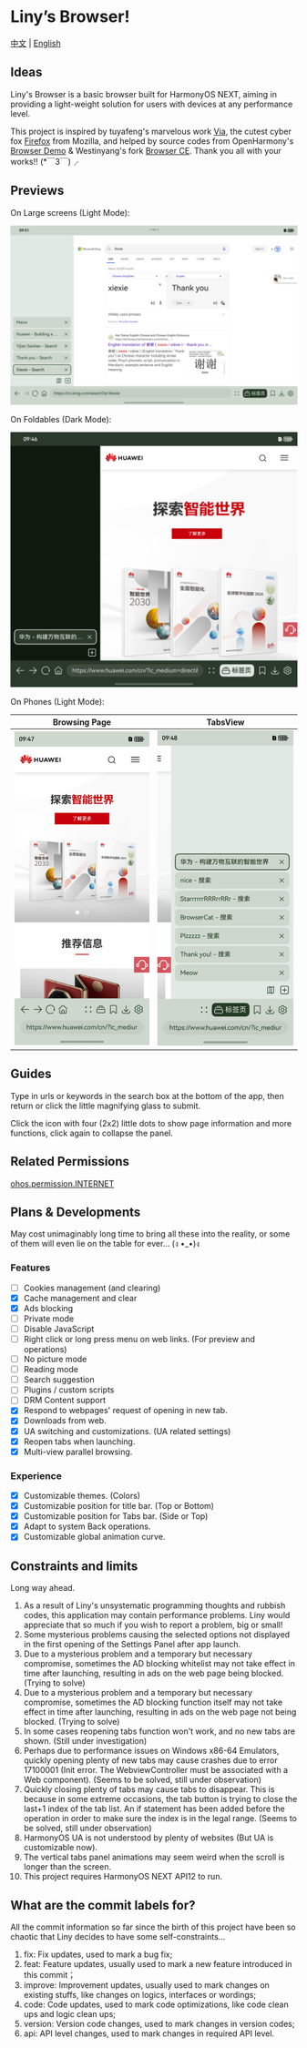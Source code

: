 # Liny’s Browser!

[中文](README.md) | [English](README_EN.md)

## Ideas

Liny's Browser is a basic browser built for HarmonyOS NEXT,
aiming in providing a light-weight solution for users
with devices at any performance level.

This project is inspired by
tuyafeng's marvelous work [Via](https://viayoo.com/),
the cutest cyber fox [Firefox](https://firefox.com/) from Mozilla,
and helped by source codes from OpenHarmony's
[Browser Demo](https://gitee.com/openharmony/applications_app_samples/tree/master/code/BasicFeature/Web/Browser)
& Westinyang's fork [Browser CE](https://gitee.com/westinyang/browser-ce).
Thank you all with your works!! (*￣3￣)╭

## Previews

On Large screens (Light Mode):

![Tablet_light](Examples/gallery_4.png)

On Foldables (Dark Mode):

![Foldable_Dark](Examples/gallery_1.png)

On Phones (Light Mode):

|               Browsing Page                |                  TabsView                   |
|:------------------------------------------:|:-------------------------------------------:|
| ![Phone_light_web](Examples/gallery_2.png) | ![Phone_light_tabs](Examples/gallery_3.png) |

## Guides

Type in urls or keywords in the search box at the bottom of the app,
then return or click the little magnifying glass to submit.

Click the icon with four (2x2) little dots to show page information and more functions,
click again to collapse the panel.

## Related Permissions

[ohos.permission.INTERNET](https://gitee.com/openharmony/docs/blob/master/zh-cn/application-dev/security/permission-list.md#ohospermissioninternet)

## Plans & Developments

May cost unimaginably long time to bring all these into the reality,
or some of them will even lie on the table for ever... (ง •_•)ง

### Features
- [ ] Cookies management (and clearing)
- [x] Cache management and clear
- [x] Ads blocking
- [ ] Private mode
- [ ] Disable JavaScript
- [ ] Right click or long press menu on web links. (For preview and operations)
- [ ] No picture mode
- [ ] Reading mode
- [ ] Search suggestion
- [ ] Plugins / custom scripts
- [ ] DRM Content support
- [x] Respond to webpages' request of opening in new tab.
- [x] Downloads from web.
- [x] UA switching and customizations. (UA related settings)
- [x] Reopen tabs when launching.
- [x] Multi-view parallel browsing.

### Experience

- [x] Customizable themes. (Colors)
- [x] Customizable position for title bar. (Top or Bottom)
- [x] Customizable position for Tabs bar. (Side or Top)
- [x] Adapt to system Back operations.
- [x] Customizable global animation curve.

## Constraints and limits

Long way ahead.

1. As a result of Liny's unsystematic programming thoughts and rubbish codes, 
   this application may contain performance problems.
   Liny would appreciate that so much if you wish to report a problem, big or small!
2. Some mysterious problems causing the selected options not displayed in the first opening
   of the Settings Panel after app launch.
3. Due to a mysterious problem and a temporary but necessary compromise,
   sometimes the AD blocking whitelist may not take effect in time after launching,
   resulting in ads on the web page being blocked. 
   (Trying to solve)
4. Due to a mysterious problem and a temporary but necessary compromise,
   sometimes the AD blocking function itself may not take effect in time after launching,
   resulting in ads on the web page not being blocked.
   (Trying to solve)
5. In some cases reopening tabs function won't work, and no new tabs are shown.
   (Still under investigation)
6. Perhaps due to performance issues on Windows x86-64 Emulators,
   quickly opening plenty of new tabs may cause crashes due to error
   17100001 (Init error. The WebviewController must be associated with a Web component).
   (Seems to be solved, still under observation)
7. Quickly closing plenty of tabs may cause tabs to disappear.
   This is because in some extreme occasions,
   the tab button is trying to close the last+1 index of the tab list.
   An if statement has been added before the operation
   in order to make sure the index is in the legal range.
   (Seems to be solved, still under observation)
8. HarmonyOS UA is not understood by plenty of websites (But UA is customizable now).
9. The vertical tabs panel animations may seem weird when the scroll is longer than the screen.
10. This project requires HarmonyOS NEXT API12 to run.

## What are the commit labels for?
All the commit information so far since the birth of this project have been so chaotic 
that Liny decides to have some self-constraints...

1. fix: Fix updates, used to mark a bug fix;
2. feat: Feature updates, usually used to mark a new feature introduced in this commit；
3. improve: Improvement updates, usually used to mark changes on existing stuffs, 
   like changes on logics, interfaces or wordings;
4. code: Code updates, used to mark code optimizations, like code clean ups and logic clean ups; 
5. version: Version code changes, used to mark changes in version codes;
6. api: API level changes, used to mark changes in required API level.
